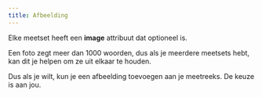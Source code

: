 ```yaml
---
title: Afbeelding
---
```


Elke meetset heeft een **image** attribuut dat optioneel is.

Een foto zegt meer dan 1000 woorden, dus als je meerdere meetsets hebt, kan dit je helpen om ze uit elkaar te houden.

Dus als je wilt, kun je een afbeelding toevoegen aan je meetreeks. De keuze is aan jou.

